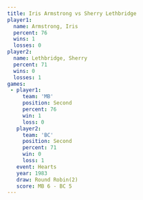 ```yaml
---
title: Iris Armstrong vs Sherry Lethbridge
player1:                  
  name: Armstrong, Iris   
  percent: 76             
  wins: 1                 
  losses: 0               
player2:                  
  name: Lethbridge, Sherry
  percent: 71             
  wins: 0                 
  losses: 1               
games:
 - player1:          
     team: 'MB'      
     position: Second
     percent: 76     
     win: 1          
     loss: 0         
   player2:          
     team: 'BC'      
     position: Second
     percent: 71     
     win: 0          
     loss: 1         
   event: Hearts       
   year: 1983          
   draw: Round Robin(2)
   score: MB 6 - BC 5  
---
```


